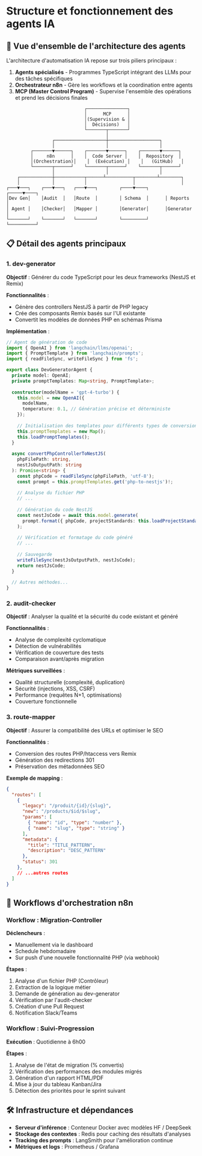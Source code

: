 # Structure et fonctionnement des agents IA

## 🤖 Vue d'ensemble de l'architecture des agents

L'architecture d'automatisation IA repose sur trois piliers principaux :
1. **Agents spécialisés** - Programmes TypeScript intégrant des LLMs pour des tâches spécifiques
2. **Orchestrateur n8n** - Gère les workflows et la coordination entre agents
3. **MCP (Master Control Program)** - Supervise l'ensemble des opérations et prend les décisions finales

```
                             ┌───────────────┐
                             │      MCP      │
                             │(Supervision & │
                             │  Décisions)   │
                             └───────┬───────┘
                                     │
                 ┌───────────────────┼───────────────────┐
                 │                   │                   │
         ┌───────▼──────┐    ┌───────▼──────┐    ┌───────▼──────┐
         │     n8n      │    │  Code Server │    │  Repository  │
         │(Orchestration)│    │  (Exécution) │    │   (GitHub)   │
         └───────┬──────┘    └───────┬──────┘    └───────┬──────┘
                 │                   │                   │
    ┌────────────┼───────────┬──────┴──────────┬────────┴────────┐
    │            │           │                 │                 │
┌───▼───┐    ┌───▼───┐   ┌───▼───┐        ┌────▼────┐      ┌─────▼────┐
│Dev Gen│    │Audit  │   │Route  │        │ Schema  │      │ Reports  │
│ Agent │    │Checker│   │Mapper │        │Generator│      │Generator │
└───────┘    └───────┘   └───────┘        └─────────┘      └──────────┘
```

## 📋 Détail des agents principaux

### 1. dev-generator

**Objectif** : Générer du code TypeScript pour les deux frameworks (NestJS et Remix)

**Fonctionnalités** :
- Génère des controllers NestJS à partir de PHP legacy
- Crée des composants Remix basés sur l'UI existante
- Convertit les modèles de données PHP en schémas Prisma

**Implémentation** :
```typescript
// Agent de génération de code
import { OpenAI } from 'langchain/llms/openai';
import { PromptTemplate } from 'langchain/prompts';
import { readFileSync, writeFileSync } from 'fs';

export class DevGeneratorAgent {
  private model: OpenAI;
  private promptTemplates: Map<string, PromptTemplate>;
  
  constructor(modelName = 'gpt-4-turbo') {
    this.model = new OpenAI({ 
      modelName,
      temperature: 0.1, // Génération précise et déterministe
    });
    
    // Initialisation des templates pour différents types de conversions
    this.promptTemplates = new Map();
    this.loadPromptTemplates();
  }
  
  async convertPhpControllerToNestJS(
    phpFilePath: string, 
    nestJsOutputPath: string
  ): Promise<string> {
    const phpCode = readFileSync(phpFilePath, 'utf-8');
    const prompt = this.promptTemplates.get('php-to-nestjs')!;
    
    // Analyse du fichier PHP
    // ...
    
    // Génération du code NestJS
    const nestJsCode = await this.model.generate(
      prompt.format({ phpCode, projectStandards: this.loadProjectStandards() })
    );
    
    // Vérification et formatage du code généré
    // ...
    
    // Sauvegarde
    writeFileSync(nestJsOutputPath, nestJsCode);
    return nestJsCode;
  }
  
  // Autres méthodes...
}
```

### 2. audit-checker

**Objectif** : Analyser la qualité et la sécurité du code existant et généré

**Fonctionnalités** :
- Analyse de complexité cyclomatique
- Détection de vulnérabilités
- Vérification de couverture des tests
- Comparaison avant/après migration

**Métriques surveillées** :
- Qualité structurelle (complexité, duplication)
- Sécurité (injections, XSS, CSRF)
- Performance (requêtes N+1, optimisations)
- Couverture fonctionnelle

### 3. route-mapper

**Objectif** : Assurer la compatibilité des URLs et optimiser le SEO

**Fonctionnalités** :
- Conversion des routes PHP/htaccess vers Remix
- Génération des redirections 301
- Préservation des métadonnées SEO

**Exemple de mapping** :
```json
{
  "routes": [
    {
      "legacy": "/produit/{id}/{slug}",
      "new": "/products/$id/$slug",
      "params": [
        { "name": "id", "type": "number" },
        { "name": "slug", "type": "string" }
      ],
      "metadata": {
        "title": "TITLE_PATTERN",
        "description": "DESC_PATTERN"
      },
      "status": 301
    },
    // ...autres routes
  ]
}
```

## 🔄 Workflows d'orchestration n8n

### Workflow : Migration-Controller

**Déclencheurs** :
- Manuellement via le dashboard
- Schedule hebdomadaire
- Sur push d'une nouvelle fonctionnalité PHP (via webhook)

**Étapes** :
1. Analyse d'un fichier PHP (Contrôleur)
2. Extraction de la logique métier
3. Demande de génération au dev-generator
4. Vérification par l'audit-checker
5. Création d'une Pull Request
6. Notification Slack/Teams

### Workflow : Suivi-Progression

**Exécution** : Quotidienne à 6h00

**Étapes** :
1. Analyse de l'état de migration (% convertis)
2. Vérification des performances des modules migrés
3. Génération d'un rapport HTML/PDF
4. Mise à jour du tableau Kanban/Jira
5. Détection des priorités pour le sprint suivant

## 🛠️ Infrastructure et dépendances

- **Serveur d'inférence** : Conteneur Docker avec modèles HF / DeepSeek
- **Stockage des contextes** : Redis pour caching des résultats d'analyses
- **Tracking des prompts** : LangSmith pour l'amélioration continue
- **Métriques et logs** : Prometheus / Grafana

